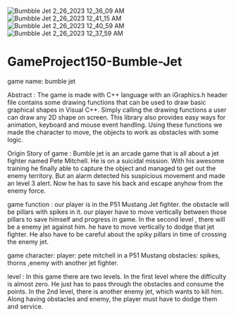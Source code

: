 ![Bumbble Jet 2_26_2023 12_36_09 AM](https://user-images.githubusercontent.com/102303488/221374225-5f700919-1e92-4975-b08b-5f97dc011c04.png)
![Bumbble Jet 2_26_2023 12_41_15 AM](https://user-images.githubusercontent.com/102303488/221374298-4e47609e-7bd2-4459-945f-e1ea810f0fa5.png)
![Bumbble Jet 2_26_2023 12_40_59 AM](https://user-images.githubusercontent.com/102303488/221374354-83edd4e8-d61e-4c87-924c-7577e07ce2d6.png)
![Bumbble Jet 2_26_2023 12_37_59 AM](https://user-images.githubusercontent.com/102303488/221374338-ef50551d-1a3b-48ac-be58-30b94b94121d.png)

# GameProject150-Bumble-Jet
game name: bumble jet

Abstract :
The game is made with C++ language with an iGraphics.h header file contains some drawing functions that can be used to draw basic graphical shapes in Visual C++. Simply calling the drawing functions a user can draw any 2D shape on screen. This library also provides easy ways for animation, keyboard and mouse event handling. Using these functions we made the character to move, the objects to work as obstacles with some logic. 

Origin Story of game : Bumble jet is an arcade game that is all about a jet fighter named Pete Mitchell. He is on a suicidal mission. With his awesome training he finally able to capture the object and managed to get out the enemy territory. But an alarm detected his suspicious movement and made an level 3 alert. Now he has to save his back and escape anyhow from the enemy force. 

game function : our player is in the P51 Mustang Jet fighter. the obstacle will  be pillars with spikes in it. our player have to move vertically between those pillars to save himself and progress in game. In the second level , there will be a enemy jet against him. he have to move vertically to dodge that jet fighter. He also have to be careful about the spiky pillars in  time of crossing  the enemy jet.

game character: player: pete mitchell in a P51 Mustang
obstacles: spikes, thorns ,enemy with another jet fighter. 

level :
In this game there are two levels. In the first level where the difficulty is almost zero. He just has to pass through the obstacles and consume the points. In the 2nd level, there is another enemy jet, which wants to kill him. 
Along having obstacles and enemy, the player must have to dodge them and service.
